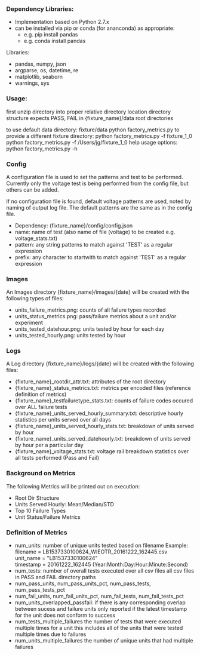 ### Dependency Libraries:
- Implementation based on Python 2.7.x
- can be installed via pip or conda (for ananconda) as appropriate:
    - e.g. pip install pandas
    - e.g. conda install pandas

Libraries:
- pandas, numpy, json
- argparse, os, datetime, re
- matplotlib, seaborn
- warnings, sys

### Usage:
first unzip directory into proper relative directory location
directory structure expects PASS, FAIL in {fixture_name}/data root directories

to use default data directory: fixture/data
python factory_metrics.py
to provide a different fixture directory:
python factory_metrics.py -f fixture_1_0
python factory_metrics.py -f /Users/jg/fixture_1_0
help usage options:
python factory_metrics.py -h

### Config
A configuration file is used to set the patterns and test to be performed.
Currently only the voltage test is being performed from the config file, but others can be added.

If no configuration file is found, default voltage patterns are used, noted by naming of output log file.
The default patterns are the same as in the config file.

- Dependency: {fixture_name}/config/config.json
- name: name of test (also name of file (voltage) to be created e.g. voltage_stats.txt)
- pattern: any string patterns to match against 'TEST' as a regular expression
- prefix:  any character to startwith to match against 'TEST' as a regular expression

### Images
An Images directory {fixture_name}/images/{date} will be created with the following types of files:
- units_failure_metrics.png: counts of all failure types recorded
- units_status_metrics.png: pass/failure metrics about a unit and/or experiment
- units_tested_datehour.png: units tested by hour for each day  
- units_tested_hourly.png: units tested by hour

### Logs
A Log directory {fixture_name}/logs/{date} will be created with the following files:
- {fixture_name}_rootdir_attr.txt: attributes of the root directory
- {fixture_name}_status_metrics.txt:  metrics per encoded files (reference definition of metrics)
- {fixture_name}_testfailuretype_stats.txt: counts of failure codes occured over ALL failure tests  
- {fixture_name}_units_served_hourly_summary.txt: descriptive hourly statistics per units served over all days
- {fixture_name}_units_served_hourly_stats.txt: breakdown of units served by hour
- {fixture_name}_units_served_datehourly.txt: breakdown of units served by hour per a particular day
- {fixture_name}_voltage_stats.txt: voltage rail breakdown statistics over all tests performed (Pass and Fail)

### Background on Metrics
The following Metrics will be printed out on execution:
- Root Dir Structure
- Units Served Hourly: Mean/Median/STD
- Top 10 Failure Types
- Unit Status/Failure Metrics

### Definition of Metrics
- num_units: number of unique units tested based on filename
Example:
filename  = LB1537330100624_WIEOTR_20161222_162445.csv<br>
unit_name = "LB1537330100624"<br>
timestamp = 20161222_162445 (Year:Month:Day:Hour:Minute:Second)
- num_tests: number of overall tests executed over all csv files
all csv files in PASS and FAIL directory paths
- num_pass_units, num_pass_units_pct, num_pass_tests, num_pass_tests_pct
- num_fail_units, num_fail_units_pct, num_fail_tests, num_fail_tests_pct
- num_units_overlapped_passfail:
if there is any corresponding overlap between sucess and failure units
only reported if the latest timestamp for the unit does not conform to success
- num_tests_multiple_failures
the number of tests that were executed multiple times for a unit
this includes all of the units that were tested multiple times due to failures
- num_units_multiple_failures
the number of unique units that had multiple failures
